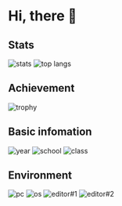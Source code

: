 # Hi, there :wave:

## Stats

<span>
  <img align="top" alt="stats" src="https://github-readme-stats.vercel.app/api?username=shun-shobon&count_private=true&show_icons=true">
</span>
<span>
  <img align="top" alt="top langs" src="https://github-readme-stats.vercel.app/api/top-langs/?username=shun-shobon&count-private=true&layout=compact">
</span>

## Achievement

![trophy](https://github-profile-trophy.vercel.app/?username=shun-shobon&margin-w=20)

## Basic infomation

![year](https://img.shields.io/badge/year-17-brightgreen?style=for-the-badge)
![school](https://img.shields.io/badge/school-HNNCT-red?style=for-the-badge)
![class](https://img.shields.io/badge/class-2J-blue?style=for-the-badge)

## Environment

![pc](https://img.shields.io/badge/pc-Macbook_pro-brightgreen?style=for-the-badge)
![os](https://img.shields.io/badge/OS-Mac_OS-red?style=for-the-badge)
![editor#1](https://img.shields.io/badge/editor%231-neovim-blue?style=for-the-badge)
![editor#2](https://img.shields.io/badge/editor%232-jetbrains-orange?style=for-the-badge)

